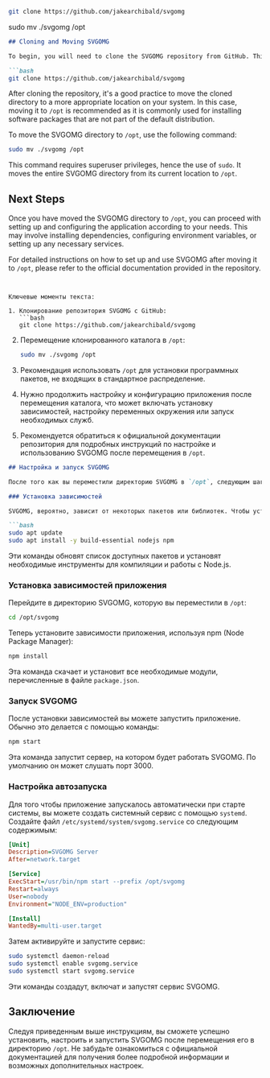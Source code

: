 ```bash
git clone https://github.com/jakearchibald/svgomg
```

sudo mv ./svgomg /opt 

```markdown
## Cloning and Moving SVGOMG

To begin, you will need to clone the SVGOMG repository from GitHub. This can be done using the following command:

```bash
git clone https://github.com/jakearchibald/svgomg
```

After cloning the repository, it's a good practice to move the cloned directory to a more appropriate location on your system. In this case, moving it to `/opt` is recommended as it is commonly used for installing software packages that are not part of the default distribution.

To move the SVGOMG directory to `/opt`, use the following command:

```bash
sudo mv ./svgomg /opt
```

This command requires superuser privileges, hence the use of `sudo`. It moves the entire SVGOMG directory from its current location to `/opt`.

## Next Steps

Once you have moved the SVGOMG directory to `/opt`, you can proceed with setting up and configuring the application according to your needs. This may involve installing dependencies, configuring environment variables, or setting up any necessary services.

For detailed instructions on how to set up and use SVGOMG after moving it to `/opt`, please refer to the official documentation provided in the repository.
```


Ключевые моменты текста:

1. Клонирование репозитория SVGOMG с GitHub:
   ```bash
   git clone https://github.com/jakearchibald/svgomg
   ```

2. Перемещение клонированного каталога в `/opt`:
   ```bash
   sudo mv ./svgomg /opt
   ```

3. Рекомендация использовать `/opt` для установки программных пакетов, не входящих в стандартное распределение.

4. Нужно продолжить настройку и конфигурацию приложения после перемещения каталога, что может включать установку зависимостей, настройку переменных окружения или запуск необходимых служб.

5. Рекомендуется обратиться к официальной документации репозитория для подробных инструкций по настройке и использованию SVGOMG после перемещения в `/opt`.

```markdown
## Настройка и запуск SVGOMG

После того как вы переместили директорию SVGOMG в `/opt`, следующим шагом будет установка зависимостей и настройка приложения. Ниже приведены общие инструкции по этим процессам.

### Установка зависимостей

SVGOMG, вероятно, зависит от некоторых пакетов или библиотек. Чтобы установить необходимые зависимости, вы можете использовать менеджер пакетов вашего дистрибутива Linux. Например, если используется `apt`, команда может выглядеть так:

```bash
sudo apt update
sudo apt install -y build-essential nodejs npm
```

Эти команды обновят список доступных пакетов и установят необходимые инструменты для компиляции и работы с Node.js.

### Установка зависимостей приложения

Перейдите в директорию SVGOMG, которую вы переместили в `/opt`:

```bash
cd /opt/svgomg
```

Теперь установите зависимости приложения, используя npm (Node Package Manager):

```bash
npm install
```

Эта команда скачает и установит все необходимые модули, перечисленные в файле `package.json`.

### Запуск SVGOMG

После установки зависимостей вы можете запустить приложение. Обычно это делается с помощью команды:

```bash
npm start
```

Эта команда запустит сервер, на котором будет работать SVGOMG. По умолчанию он может слушать порт 3000.

### Настройка автозапуска

Для того чтобы приложение запускалось автоматически при старте системы, вы можете создать системный сервис с помощью `systemd`. Создайте файл `/etc/systemd/system/svgomg.service` со следующим содержимым:

```ini
[Unit]
Description=SVGOMG Server
After=network.target

[Service]
ExecStart=/usr/bin/npm start --prefix /opt/svgomg
Restart=always
User=nobody
Environment="NODE_ENV=production"

[Install]
WantedBy=multi-user.target
```

Затем активируйте и запустите сервис:

```bash
sudo systemctl daemon-reload
sudo systemctl enable svgomg.service
sudo systemctl start svgomg.service
```

Эти команды создадут, включат и запустят сервис SVGOMG.

## Заключение

Следуя приведенным выше инструкциям, вы сможете успешно установить, настроить и запустить SVGOMG после перемещения его в директорию `/opt`. Не забудьте ознакомиться с официальной документацией для получения более подробной информации и возможных дополнительных настроек.
```
